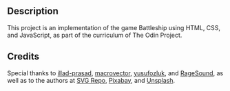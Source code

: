 ## Description

This project is an implementation of the game Battleship using HTML, CSS, and JavaScript, as part of the curriculum of The Odin Project.

## Credits

Special thanks to [illad-prasad](https://opengameart.org/content/battleships), [macrovector](https://stock.adobe.com/ph/images/bird-s-eye-view-of-sea-ocean-water-surface-texture-background/226599020#state=%7B%22ac%22%3A%22stock.adobe.com%22%7D&token_type=bearer&expires_in=86399?asset_id=226599020), [yusufozluk](https://stock.adobe.com/ph/images/bird-s-eye-view-of-sea-ocean-water-surface-texture-background/226599020#state=%7B%22ac%22%3A%22stock.adobe.com%22%7D&token_type=bearer&expires_in=86399?asset_id=226599020), and [RageSound](https://www.youtube.com/watch?v=Ps2MoFJ_BW8), as well as to the authors at [SVG Repo](https://www.svgrepo.com), [Pixabay](https://pixabay.com), and [Unsplash](https://unsplash.com).
